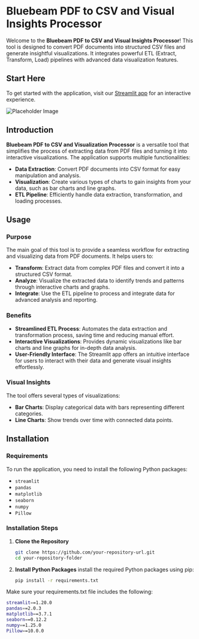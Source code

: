 # Bluebeam PDF to CSV and Visual Insights Processor

Welcome to the **Bluebeam PDF to CSV and Visual Insights Processor**! This tool is designed to convert PDF documents into structured CSV files and generate insightful visualizations. It integrates powerful ETL (Extract, Transform, Load) pipelines with advanced data visualization features.

## Start Here

To get started with the application, visit our [Streamlit app](http://your-streamlit-app-link) for an interactive experience.

![Placeholder Image](https://via.placeholder.com/600x400)  <!-- Replace with your actual image -->

## Introduction

**Bluebeam PDF to CSV and Visualization Processor** is a versatile tool that simplifies the process of extracting data from PDF files and turning it into interactive visualizations. The application supports multiple functionalities:

- **Data Extraction**: Convert PDF documents into CSV format for easy manipulation and analysis.
- **Visualization**: Create various types of charts to gain insights from your data, such as bar charts and line graphs.
- **ETL Pipeline**: Efficiently handle data extraction, transformation, and loading processes.

## Usage

### Purpose

The main goal of this tool is to provide a seamless workflow for extracting and visualizing data from PDF documents. It helps users to:

- **Transform**: Extract data from complex PDF files and convert it into a structured CSV format.
- **Analyze**: Visualize the extracted data to identify trends and patterns through interactive charts and graphs.
- **Integrate**: Use the ETL pipeline to process and integrate data for advanced analysis and reporting.

### Benefits

- **Streamlined ETL Process**: Automates the data extraction and transformation process, saving time and reducing manual effort.
- **Interactive Visualizations**: Provides dynamic visualizations like bar charts and line graphs for in-depth data analysis.
- **User-Friendly Interface**: The Streamlit app offers an intuitive interface for users to interact with their data and generate visual insights effortlessly.

### Visual Insights

The tool offers several types of visualizations:

- **Bar Charts**: Display categorical data with bars representing different categories.
- **Line Charts**: Show trends over time with connected data points.

## Installation

### Requirements

To run the application, you need to install the following Python packages:

- `streamlit`
- `pandas`
- `matplotlib`
- `seaborn`
- `numpy`
- `Pillow`

### Installation Steps

1. **Clone the Repository**

   ```bash
   git clone https://github.com/your-repository-url.git
   cd your-repository-folder
2. **Install Python Packages**
  install the required Python packages using pip:
   ```bash
   pip install -r requirements.txt
Make sure your requirements.txt file includes the following:
   ```bash
   streamlit==1.20.0
   pandas==2.0.3
   matplotlib==3.7.1
   seaborn==0.12.2
   numpy==1.25.0
   Pillow==10.0.0
